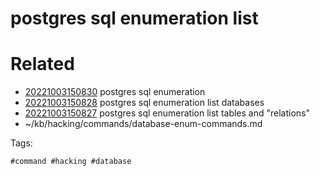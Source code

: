 # postgres sql enumeration list

# Related

- [20221003150830](/zet/20221003150830/README.md) postgres sql enumeration
- [20221003150828](/zet/20221003150828/README.md) postgres sql enumeration list databases
- [20221003150827](/zet/20221003150827/README.md) postgres sql enumeration list tables and "relations"
- ~/kb/hacking/commands/database-enum-commands.md

Tags:

    #command #hacking #database 
